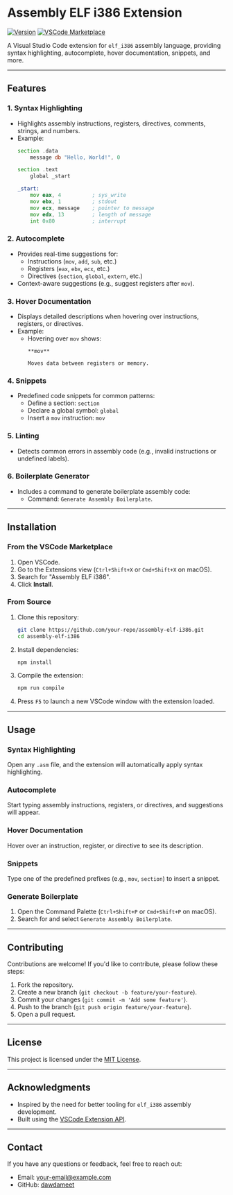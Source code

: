 

# Assembly ELF i386 Extension

[![Version](https://img.shields.io/badge/version-0.0.1-blue)](https://marketplace.visualstudio.com/)
[![VSCode Marketplace](https://img.shields.io/badge/VSCode-Marketplace-green)](https://marketplace.visualstudio.com/)

A Visual Studio Code extension for `elf_i386` assembly language, providing syntax highlighting, autocomplete, hover documentation, snippets, and more.

---

## Features

### 1. **Syntax Highlighting**
- Highlights assembly instructions, registers, directives, comments, strings, and numbers.
- Example:
  ```asm
  section .data
      message db "Hello, World!", 0

  section .text
      global _start

  _start:
      mov eax, 4          ; sys_write
      mov ebx, 1          ; stdout
      mov ecx, message    ; pointer to message
      mov edx, 13         ; length of message
      int 0x80            ; interrupt
  ```

### 2. **Autocomplete**
- Provides real-time suggestions for:
  - Instructions (`mov`, `add`, `sub`, etc.)
  - Registers (`eax`, `ebx`, `ecx`, etc.)
  - Directives (`section`, `global`, `extern`, etc.)
- Context-aware suggestions (e.g., suggest registers after `mov`).

### 3. **Hover Documentation**
- Displays detailed descriptions when hovering over instructions, registers, or directives.
- Example:
  - Hovering over `mov` shows:
    ```
    **mov**

    Moves data between registers or memory.
    ```

### 4. **Snippets**
- Predefined code snippets for common patterns:
  - Define a section: `section`
  - Declare a global symbol: `global`
  - Insert a `mov` instruction: `mov`

### 5. **Linting**
- Detects common errors in assembly code (e.g., invalid instructions or undefined labels).

### 6. **Boilerplate Generator**
- Includes a command to generate boilerplate assembly code:
  - Command: `Generate Assembly Boilerplate`.

---

## Installation

### From the VSCode Marketplace
1. Open VSCode.
2. Go to the Extensions view (`Ctrl+Shift+X` or `Cmd+Shift+X` on macOS).
3. Search for "Assembly ELF i386".
4. Click **Install**.

### From Source
1. Clone this repository:
   ```bash
   git clone https://github.com/your-repo/assembly-elf-i386.git
   cd assembly-elf-i386
   ```
2. Install dependencies:
   ```bash
   npm install
   ```
3. Compile the extension:
   ```bash
   npm run compile
   ```
4. Press `F5` to launch a new VSCode window with the extension loaded.

---

## Usage

### Syntax Highlighting
Open any `.asm` file, and the extension will automatically apply syntax highlighting.

### Autocomplete
Start typing assembly instructions, registers, or directives, and suggestions will appear.

### Hover Documentation
Hover over an instruction, register, or directive to see its description.

### Snippets
Type one of the predefined prefixes (e.g., `mov`, `section`) to insert a snippet.

### Generate Boilerplate
1. Open the Command Palette (`Ctrl+Shift+P` or `Cmd+Shift+P` on macOS).
2. Search for and select `Generate Assembly Boilerplate`.

---

## Contributing

Contributions are welcome! If you'd like to contribute, please follow these steps:
1. Fork the repository.
2. Create a new branch (`git checkout -b feature/your-feature`).
3. Commit your changes (`git commit -m 'Add some feature'`).
4. Push to the branch (`git push origin feature/your-feature`).
5. Open a pull request.

---

## License

This project is licensed under the [MIT License](LICENSE).

---

## Acknowledgments

- Inspired by the need for better tooling for `elf_i386` assembly development.
- Built using the [VSCode Extension API](https://code.visualstudio.com/api).

---

## Contact

If you have any questions or feedback, feel free to reach out:
- Email: your-email@example.com
- GitHub: [dawdameet](https://github.com/dawdameet)

